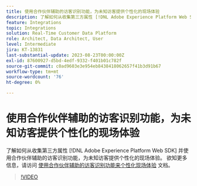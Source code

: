 ```yaml
---
title: 使用合作伙伴辅助的访客识别功能，为未知访客提供个性化的现场体验
description: 了解如何从收集第三方属性 [!DNL Adobe Experience Platform Web SDK] 并使用合作伙伴辅助的访客识别功能，为未知访客提供个性化的现场体验。
feature: Integrations
topic: Integrations
solution: Real-Time Customer Data Platform
role: Architect, Data Architect, User
level: Intermediate
jira: KT-13831
last-substantial-update: 2023-08-23T00:00:00Z
exl-id: 87600927-d5bd-4edf-9332-f401b01c782f
source-git-commit: c0ad9603e3e954eb8438418062657f41b3d91b67
workflow-type: tm+mt
source-wordcount: '76'
ht-degree: 0%

---
```


# 使用合作伙伴辅助的访客识别功能，为未知访客提供个性化的现场体验

了解如何从收集第三方属性 [!DNL Adobe Experience Platform Web SDK] 并使用合作伙伴辅助的访客识别功能，为未知访客提供个性化的现场体验。 欲知更多信息，请访问 [使用合作伙伴辅助的访客识别功能来个性化现场体验](https://experienceleague.adobe.com/docs/experience-platform/rtcdp/use-cases/partner-data/onsite-personalization.html) 文档。

>[!VIDEO](https://video.tv.adobe.com/v/3423076/?learn=on)
